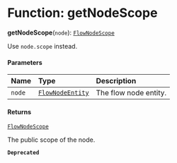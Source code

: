 # Function: getNodeScope

**getNodeScope**(`node`): [`FlowNodeScope`](/auto-docs/editor/interfaces/FlowNodeScope.md)

Use `node.scope` instead.

#### Parameters

| Name | Type | Description |
| :------ | :------ | :------ |
| `node` | [`FlowNodeEntity`](/auto-docs/editor/classes/FlowNodeEntity-1.md) | The flow node entity. |

#### Returns

[`FlowNodeScope`](/auto-docs/editor/interfaces/FlowNodeScope.md)

The public scope of the node.

**`Deprecated`**
